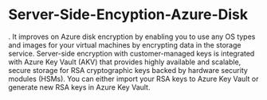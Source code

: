 # Server-Side-Encyption-Azure-Disk

. It improves on Azure disk encryption by enabling you to use any OS types and images for your virtual machines by encrypting data in the storage service. Server-side encryption with customer-managed keys is integrated with Azure Key Vault (AKV) that provides highly available and scalable, secure storage for RSA cryptographic keys backed by hardware security modules (HSMs). You can either import your RSA keys to Azure Key Vault or generate new RSA keys in Azure Key Vault.
